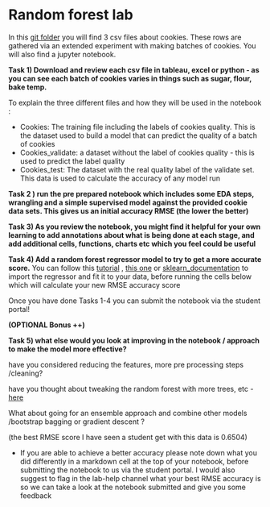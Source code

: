 # Random forest lab

In this [git folder](https://github.com/student-IH-labs-and-stuff/BER-DAFT-MAR21/tree/main/Labs/Cookies_Lab) you will find 3 csv files about cookies. These rows are gathered via an extended experiment with making batches of cookies. You will also find a jupyter notebook. 

**Task 1) Download and review each csv file in tableau, excel or python - as you can see each batch of cookies varies in things such as sugar, flour, bake temp.** 

To explain the three different files and how they will be used in the notebook :

- Cookies: The training file including the labels of cookies quality. This is the dataset used to build a model that can predict the quality of a batch of cookies
- Cookies_validate: a dataset without the label of cookies quality - this is used to predict the label quality
- Cookies_test: The dataset with the real quality label of the validate set. This data is used to calculate the accuracy of any model run

**Task 2 ) run the pre prepared notebook which includes some EDA steps, wrangling and a simple supervised model against the provided cookie data sets. This gives us an initial accuracy RMSE (the lower the better)**

**Task 3) As you review the notebook, you might find it helpful for your own learning to add annotations about what is being done at each stage, and add additional cells, functions, charts etc which you feel could be useful** 

**Task 4) Add a random forest regressor model to try to get a more accurate score.** You can follow this [tutorial](https://www.geeksforgeeks.org/random-forest-regression-in-python/) , [this one](https://towardsdatascience.com/machine-learning-basics-random-forest-regression-be3e1e3bb91a) or [sklearn_documentation](https://scikit-learn.org/stable/modules/generated/sklearn.ensemble.RandomForestRegressor.html) to import the regressor and fit it to your data, before running the cells below which will calculate your new RMSE accuracy score

Once you have done Tasks 1-4 you can submit the notebook via the student portal!

**(OPTIONAL Bonus ++)** 

**Task 5) what else would you look at improving in the notebook / approach to make the model more effective?** 

have you considered reducing the features, more pre processing steps /cleaning? 

have you thought about tweaking the random forest with more trees, etc - [here](https://www.keboola.com/blog/random-forest-regression) 

What about going for an ensemble approach and combine other models /bootstrap bagging or gradient descent ?  

(the best RMSE score I have seen a student get with this data is 0.6504)

- If you are able to achieve a better accuracy please note down what you did differently in a markdown cell at the top of your notebook, before submitting the notebook to us via the student portal. I would also suggest to flag in the lab-help channel what your best RMSE accuracy is so we can take a look at the notebook submitted and give you some feedback
